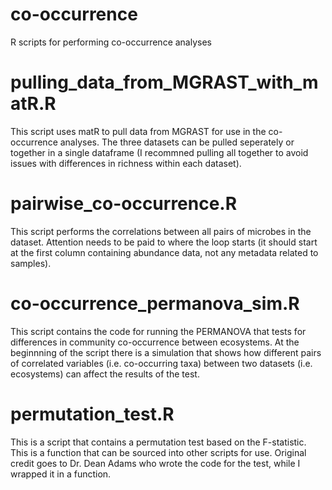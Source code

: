 co-occurrence
=============

R scripts for performing co-occurrence analyses

pulling_data_from_MGRAST_with_matR.R
====================================

This script uses matR to pull data from MGRAST for use in the co-occurrence analyses.  The three datasets can be pulled seperately or together in a single dataframe (I recommned pulling all together to avoid issues with differences in richness within each dataset).

pairwise_co-occurrence.R
========================

This script performs the correlations between all pairs of microbes in the dataset.  Attention needs to be paid to where the loop starts (it should start at the first column containing abundance data, not any metadata related to samples).

co-occurrence_permanova_sim.R
=============================

This script contains the code for running the PERMANOVA that tests for differences in community co-occurrence between ecosystems.  At the beginnning of the script there is a simulation that shows how different pairs of correlated variables (i.e. co-occurring taxa) between two datasets (i.e. ecosystems) can affect the results of the test. 

permutation_test.R
==================

This is a script that contains a permutation test based on the F-statistic.  This is a function that can be sourced into other scripts for use.  Original credit goes to Dr. Dean Adams who wrote the code for the test, while I wrapped it in a function.